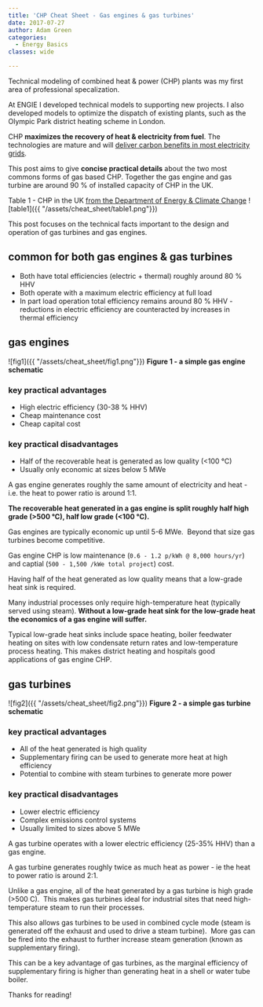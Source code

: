 ```yaml
---
title: 'CHP Cheat Sheet - Gas engines & gas turbines'
date: 2017-07-27
author: Adam Green
categories:
  - Energy Basics
classes: wide

---
```


Technical modeling of combined heat & power (CHP) plants was my first area of professional specalization.

At ENGIE I developed technical models to supporting new projects.  I also developed models to optimize the dispatch of existing plants, such as the Olympic Park district heating scheme in London.

CHP **maximizes the recovery of heat & electricity from fuel**. The technologies are mature and will [deliver carbon benefits in most electricity grids](http://adgefficiency.com/does-combined-heat-power-provide-a-carbon-benefit/).

This post aims to give **concise practical details** about the two most commons forms of gas based CHP. Together the gas engine and gas turbine are around 90 % of installed capacity of CHP in the UK.

Table 1 - CHP in the UK [from the Department of Energy & Climate Change](http://chptools.decc.gov.uk/app/reporting/index/viewtable/token/2)
![table1]({{ "/assets/cheat_sheet/table1.png"}}) 

This post focuses on the technical facts important to the design and operation of gas turbines and gas engines.

## common for both gas engines & gas turbines

- Both have total efficiencies (electric + thermal) roughly around 80 % HHV
- Both operate with a maximum electric efficiency at full load
- In part load operation total efficiency remains around 80 % HHV - reductions in electric efficiency are counteracted by increases in thermal efficiency

## gas engines

![fig1]({{ "/assets/cheat_sheet/fig1.png"}}) 
**Figure 1 - a simple gas engine schematic**

### key practical advantages

* High electric efficiency (30-38 % HHV)
* Cheap maintenance cost
* Cheap capital cost

### key practical disadvantages

* Half of the recoverable heat is generated as low quality (<100 °C)
* Usually only economic at sizes below 5 MWe

A gas engine generates roughly the same amount of electricity and heat - i.e. the heat to power ratio is around 1:1.

**The recoverable heat generated in a gas engine is split roughly half high grade (>500 °C), half low grade (<100 °C).**

Gas engines are typically economic up until 5-6 MWe.  Beyond that size gas turbines become competitive.

Gas engine CHP is low maintenance (`0.6 - 1.2 p/kWh @ 8,000 hours/yr`) and captial (`500 - 1,500 /kWe total project`) cost.

Having half of the heat generated as low quality means that a low-grade heat sink is required.

Many industrial processes only require high-temperature heat (typically served using steam). **Without a low-grade heat sink for the low-grade heat the economics of a gas engine will suffer.**

Typical low-grade heat sinks include space heating, boiler feedwater heating on sites with low condensate return rates and low-temperature process heating. This makes district heating and hospitals good applications of gas engine CHP.

## gas turbines

![fig2]({{ "/assets/cheat_sheet/fig2.png"}}) 
**Figure 2 - a simple gas turbine schematic**

### key practical advantages

* All of the heat generated is high quality
* Supplementary firing can be used to generate more heat at high efficiency
* Potential to combine with steam turbines to generate more power

### key practical disadvantages

* Lower electric efficiency
* Complex emissions control systems
* Usually limited to sizes above 5 MWe

A gas turbine operates with a lower electric efficiency (25-35% HHV) than a gas engine.

A gas turbine generates roughly twice as much heat as power - ie the heat to power ratio is around 2:1.

Unlike a gas engine, all of the heat generated by a gas turbine is high grade (>500 C).  This makes gas turbines ideal for industrial sites that need high-temperature steam to run their processes.

This also allows gas turbines to be used in combined cycle mode (steam is generated off the exhaust and used to drive a steam turbine).  More gas can be fired into the exhaust to further increase steam generation (known as supplementary firing).

This can be a key advantage of gas turbines, as the marginal efficiency of supplementary firing is higher than generating heat in a shell or water tube boiler.

Thanks for reading!
